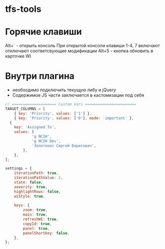 # tfs-tools

# Горячие клавиши

Alt+\` - открыть консоль
         При открытой консоли клавиши 1-4, 7 включают отключают соответсвующие модификации
Alt+5 - кнопка обновить в карточке WI

# Внутри плагина
- необходимо подключить текущую либу и jQuery
- Содержимое JS части заключается в кастомизации под себя

```javascript
// ==================== Custom Vars =======================
TARGET_COLUMNS = [
	{ key: 'Priority', values: ['1'] },
	{ key: 'Priority', values: ['0'], mode: 'important' },
  { 	
  	key: 'Assigned To', 
   	values: [
			'g NCIH',
			'g NCIH Dev',
			'Золотонос Сергей Борисович',
		],
 	},
];

settings = {
	iterationPath: true,
	iterationPathValue: 2,
	state: false,
	severity: true,
	highlightRows: false,
	wiStyle: true,
	
	keys: {
		zoom: true,
		main: true,
		refreshWI: true,
		copyId: true,
		panel: true,
		panelShortkey: false,
	},
};
```
